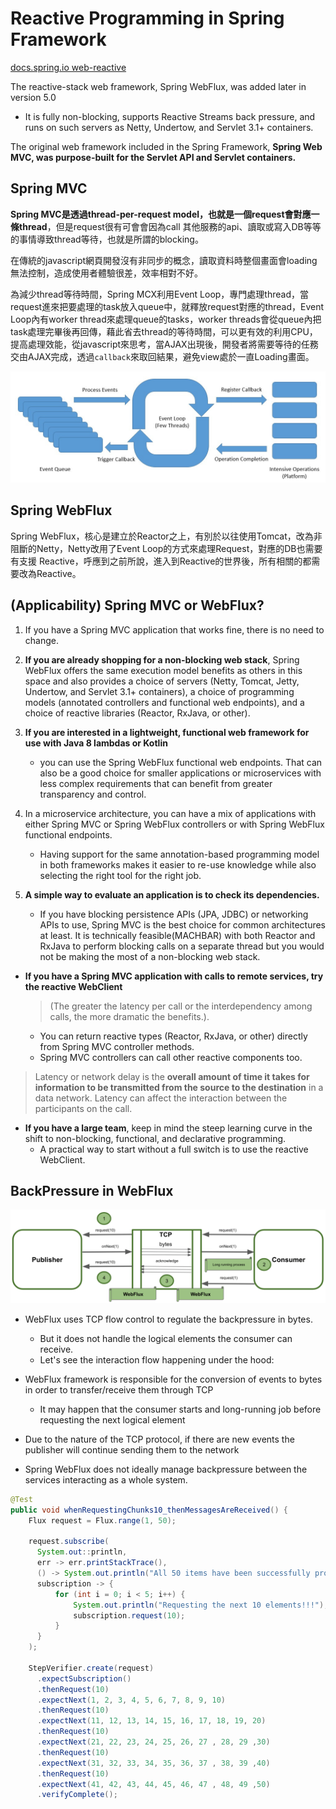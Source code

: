 # Reactive Programming in Spring Framework

[docs.spring.io web-reactive](https://docs.spring.io/spring-framework/docs/current/reference/html/web-reactive.html#webflux)

The reactive-stack web framework, Spring WebFlux, was added later in version 5.0  
- It is fully non-blocking, supports Reactive Streams back pressure, and runs on such servers as Netty, Undertow, and Servlet 3.1+ containers.

The original web framework included in the Spring Framework, **Spring Web MVC, was purpose-built for the Servlet API and Servlet containers.**

## Spring MVC 

**Spring MVC是透過thread-per-request model，也就是一個request會對應一條thread**，但是request很有可會會因為call 其他服務的api、讀取或寫入DB等等的事情導致thread等待，也就是所謂的blocking。

在傳統的javascript網頁開發沒有非同步的概念，讀取資料時整個畫面會loading無法控制，造成使用者體驗很差，效率相對不好。

為減少thread等待時間，Spring MCX利用Event Loop，專門處理thread，當request進來把要處理的task放入queue中，就釋放request對應的thread，Event Loop內有worker thread來處理queue的tasks，worker threads會從queue內把task處理完畢後再回傳，藉此省去thread的等待時間，可以更有效的利用CPU，提高處理效能，從javascript來思考，當AJAX出現後，開發者將需要等待的任務交由AJAX完成，透過`callback`來取回結果，避免view處於一直Loading畫面。

![圖 1](../images/01d641eff91b593928bafa2eafbd3402d3c3d260203b378cc647130363427e8f.png)  

## Spring WebFlux

Spring WebFlux，核心是建立於Reactor之上，有別於以往使用Tomcat，改為非阻斷的Netty，Netty改用了Event Loop的方式來處理Request，對應的DB也需要有支援 Reactive，呼應到之前所說，進入到Reactive的世界後，所有相關的都需要改為Reactive。

## (Applicability) Spring MVC or WebFlux?

1. If you have a Spring MVC application that works fine, there is no need to change.   

2. **If you are already shopping for a non-blocking web stack**, Spring WebFlux offers the same execution model benefits as others in this space and also provides a choice of servers (Netty, Tomcat, Jetty, Undertow, and Servlet 3.1+ containers), a choice of programming models (annotated controllers and functional web endpoints), and a choice of reactive libraries (Reactor, RxJava, or other).

3. **If you are interested in a lightweight, functional web framework for use with Java 8 lambdas or Kotlin**
    - you can use the Spring WebFlux functional web endpoints. That can also be a good choice for smaller applications or microservices with less complex requirements that can benefit from greater transparency and control.

4. In a microservice architecture, you can have a mix of applications with either Spring MVC or Spring WebFlux controllers or with Spring WebFlux functional endpoints. 
    - Having support for the same annotation-based programming model in both frameworks makes it easier to re-use knowledge while also selecting the right tool for the right job.

5. **A simple way to evaluate an application is to check its dependencies.** 
    - If you have blocking persistence APIs (JPA, JDBC) or networking APIs to use, Spring MVC is the best choice for common architectures at least. It is technically feasible(MACHBAR) with both Reactor and RxJava to perform blocking calls on a separate thread but you would not be making the most of a non-blocking web stack.



- **If you have a Spring MVC application with calls to remote services, try the reactive WebClient** 
    > (The greater the latency per call or the interdependency among calls, the more dramatic the benefits.). 
    - You can return reactive types (Reactor, RxJava, or other) directly from Spring MVC controller methods. 
    - Spring MVC controllers can call other reactive components too.

> Latency or network delay is the **overall amount of time it takes for information to be transmitted from the source to the destination** in a data network. Latency can affect the interaction between the participants on the call.

- **If you have a large team**, keep in mind the steep learning curve in the shift to non-blocking, functional, and declarative programming. 
    - A practical way to start without a full switch is to use the reactive WebClient.

## BackPressure in WebFlux

![圖 2](../images/3f2eeec750f84f227fb0d74ffa9456c6c5d30d36d7424b7bf44cdf9d3d150cfa.png)  

- WebFlux uses TCP flow control to regulate the backpressure in bytes. 
    - But it does not handle the logical elements the consumer can receive. 
    - Let's see the interaction flow happening under the hood:

- WebFlux framework is responsible for the conversion of events to bytes in order to transfer/receive them through TCP
    - It may happen that the consumer starts and long-running job before requesting the next logical element

- Due to the nature of the TCP protocol, if there are new events the publisher will continue sending them to the network

- Spring WebFlux does not ideally manage backpressure between the services interacting as a whole system. 


```java
@Test
public void whenRequestingChunks10_thenMessagesAreReceived() {
    Flux request = Flux.range(1, 50);

    request.subscribe(
      System.out::println,
      err -> err.printStackTrace(),
      () -> System.out.println("All 50 items have been successfully processed!!!"),
      subscription -> {
          for (int i = 0; i < 5; i++) {
              System.out.println("Requesting the next 10 elements!!!");
              subscription.request(10);
          }
      }
    );

    StepVerifier.create(request)
      .expectSubscription()
      .thenRequest(10)
      .expectNext(1, 2, 3, 4, 5, 6, 7, 8, 9, 10)
      .thenRequest(10)
      .expectNext(11, 12, 13, 14, 15, 16, 17, 18, 19, 20)
      .thenRequest(10)
      .expectNext(21, 22, 23, 24, 25, 26, 27 , 28, 29 ,30)
      .thenRequest(10)
      .expectNext(31, 32, 33, 34, 35, 36, 37 , 38, 39 ,40)
      .thenRequest(10)
      .expectNext(41, 42, 43, 44, 45, 46, 47 , 48, 49 ,50)
      .verifyComplete();
```

